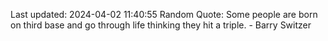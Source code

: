 Last updated: 2024-04-02 11:40:55
Random Quote: Some people are born on third base and go through life thinking they hit a triple. - Barry Switzer